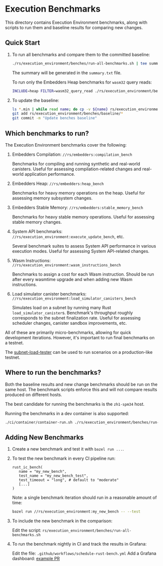 Execution Benchmarks
====================

This directory contains Execution Environment benchmarks, along with scripts
to run them and baseline results for comparing new changes.

Quick Start
-----------

1. To run all benchmarks and compare them to the committed baseline:

   ```sh
   ./rs/execution_environment/benches/run-all-benchmarks.sh | tee summary.txt
   ```

   The summary will be generated in the `summary.txt` file.

   To run only the Embedders Heap benchmarks for `wasm32` query reads:

   ```sh
   INCLUDE=heap FILTER=wasm32_query_read ./rs/execution_environment/benches/run-all-benchmarks.sh
   ```

2. To update the baseline:

   ```sh
   ls *.min | while read name; do cp -v ${name} rs/execution_environment/benches/baseline/${name%@*.min}.min; done
   git add rs/execution_environment/benches/baseline/*
   git commit -m "Update benches baseline"
   ```

Which benchmarks to run?
------------------------

The Execution Environment benchmarks cover the following:

1. Embedders Compilation: `//rs/embedders:compilation_bench`

   Benchmarks for compiling and running synthetic and real-world canisters.
   Useful for assessing compilation-related changes and real-world application performance.

2. Embedders Heap: `//rs/embedders:heap_bench`

   Benchmarks for heavy memory operations on the heap.
   Useful for assessing memory subsystem changes.

3. Embedders Stable Memory: `//rs/embedders:stable_memory_bench`

   Benchmarks for heavy stable memory operations.
   Useful for assessing stable memory changes.

4. System API benchmarks: `//rs/execution_environment:execute_update_bench`, etc.

   Several benchmark suites to assess System API performance in various execution modes.
   Useful for assessing System API-related changes.

5. Wasm Instructions: `//rs/execution_environment:wasm_instructions_bench`

   Benchmarks to assign a cost for each Wasm instruction.
   Should be run after every wasmtime upgrade and when adding new Wasm instructions.

6. Load simulator canister benchmarks: `//rs/execution_environment:load_simulator_canisters_bench`

   Simulates load on a subnet by running many Rust `load_simulator_canister`s.
   Benchmark's throughput roughly corresponds to the subnet finalization rate.
   Useful for assessing scheduler changes, canister sandbox improvements, etc.

All of these are primarily micro-benchmarks, allowing for quick development iterations.
However, it's important to run final benchmarks on a testnet.

The [subnet-load-tester](https://github.com/dfinity/subnet-load-tester) can be used
to run scenarios on a production-like testnet.

Where to run the benchmarks?
----------------------------

Both the baseline results and new change benchmarks should be run on the same host.
The benchmark scripts enforce this and will not compare results produced on
different hosts.

The best candidate for running the benchmarks is the `zh1-spm34` host.

Running the benchmarks in a dev container is also supported:

   ```sh
   ./ci/container/container-run.sh ./rs/execution_environment/benches/run-all-benchmarks.sh
   ```

Adding New Benchmarks
---------------------

1. Create a new benchmark and test it with `bazel run ...`.

2. To test the new benchmark in every CI pipeline run:

   ```Starlark
   rust_ic_bench(
      name = "my_new_bench",
      test_name = "my_new_bench_test",
      test_timeout = "long", # default to "moderate"
      [...]
   )
   ```

   Note: a single benchmark iteration should run in a reasonable amount of time:

   ```sh
   bazel run //rs/execution_environment:my_new_bench -- --test
   ```

3. To include the new benchmark in the comparison:

   Edit the script: `rs/execution_environment/benches/run-all-benchmarks.sh`

4. To run the benchmark nightly in CI and track the results in Grafana:

   Edit the file: `.github/workflows/schedule-rust-bench.yml`
   Add a Grafana dashboard: [example PR](https://github.com/dfinity-ops/k8s/pull/1100)

